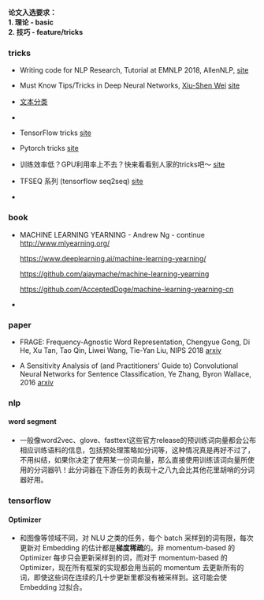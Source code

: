**论文入选要求：<br>1. 理论 - basic<br>2. 技巧 - feature/tricks<br>**



### tricks

+ Writing code for NLP Research, Tutorial at EMNLP 2018, AllenNLP, [site](https://github.com/allenai/writing-code-for-nlp-research-emnlp2018) 

+ Must Know Tips/Tricks in Deep Neural Networks, [Xiu-Shen Wei](http://lamda.nju.edu.cn/weixs/) [site](http://lamda.nju.edu.cn/weixs/project/CNNTricks/CNNTricks.html) 
+ [文本分类](https://www.zhihu.com/question/265357659) 
+ 





+ TensorFlow tricks [site](https://www.zhihu.com/question/268375146) 
+ Pytorch tricks [site](https://www.zhihu.com/question/274635237)
+ 训练效率低？GPU利用率上不去？快来看看别人家的tricks吧～ [site](https://mp.weixin.qq.com/s/zpEVU1E5DfElAnFqHCqHOw) 

+ TFSEQ 系列 (tensorflow seq2seq) [site](https://zhuanlan.zhihu.com/p/50071442) 
+ 



### book

+ MACHINE LEARNING YEARNING - Andrew Ng - continue
  http://www.mlyearning.org/  

  https://www.deeplearning.ai/machine-learning-yearning/

  https://github.com/ajaymache/machine-learning-yearning

  https://github.com/AcceptedDoge/machine-learning-yearning-cn

+ 

### paper

+ FRAGE: Frequency-Agnostic Word Representation, Chengyue Gong, Di He, Xu Tan, Tao Qin, Liwei Wang, Tie-Yan Liu, NIPS 2018 [arxiv](https://arxiv.org/abs/1809.06858) 

+ A Sensitivity Analysis of (and Practitioners' Guide to) Convolutional Neural Networks for Sentence Classification, Ye Zhang, Byron Wallace, 2016 [arxiv](https://arxiv.org/abs/1510.03820) 



### nlp

#### word segment

+ 一般像word2vec、glove、fasttext这些官方release的预训练词向量都会公布相应训练语料的信息，包括预处理策略如分词等，这种情况真是再好不过了，不用纠结，如果你决定了使用某一份词向量，那么直接使用训练该词向量所使用的分词器叭！此分词器在下游任务的表现十之八九会比其他花里胡哨的分词器好用。





### tensorflow

#### Optimizer

+ 和图像等领域不同，对 NLU 之类的任务，每个 batch 采样到的词有限，每次更新对 Embedding 的估计都是**梯度稀疏**的。非 momentum-based 的 Optimizer 每步只会更新采样到的词，而对于 momentum-based 的 Optimizer，现在所有框架的实现都会用当前的 momentum 去更新所有的词，即使这些词在连续的几十步更新里都没有被采样到。这可能会使 Embedding 过拟合。






